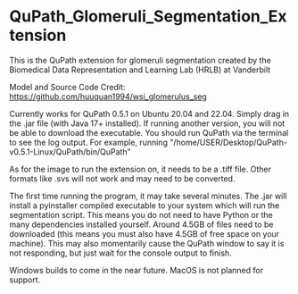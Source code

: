# QuPath_Glomeruli_Segmentation_Extension
This is the QuPath extension for glomeruli segmentation created by the Biomedical Data Representation and Learning Lab (HRLB) at Vanderbilt

Model and Source Code Credit: https://github.com/huuquan1994/wsi_glomerulus_seg

Currently works for QuPath 0.5.1 on Ubuntu 20.04 and 22.04. Simply drag in the .jar file (with Java 17+ installed). If running another version, you will not be able to download the executable. You should run QuPath via the terminal to see the log output. For example, running "/home/USER/Desktop/QuPath-v0.5.1-Linux/QuPath/bin/QuPath"

As for the image to run the extension on, it needs to be a .tiff file. Other formats like .svs will not work and may need to be converted.

The first time running the program, it may take several minutes. The .jar will install a pyinstaller compiled executable to your system which will run the segmentation script. This means you do not need to have Python or the many dependencies installed yourself. Around 4.5GB of files need to be downloaded (this means you must also have 4.5GB of free space on your machine). This may also momentarily cause the QuPath window to say it is not responding, but just wait for the console output to finish.

Windows builds to come in the near future. MacOS is not planned for support.
